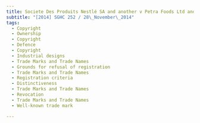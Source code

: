 ```yaml
---
title: Societe Des Produits Nestlé SA and another v Petra Foods Ltd and another 
subtitle: "[2014] SGHC 252 / 28\_November\_2014"
tags:
  - Copyright
  - Ownership
  - Copyright
  - Defence
  - Copyright
  - Industrial designs
  - Trade Marks and Trade Names
  - Grounds for refusal of registration
  - Trade Marks and Trade Names
  - Registration criteria
  - Distinctiveness
  - Trade Marks and Trade Names
  - Revocation
  - Trade Marks and Trade Names
  - Well-known trade mark

---
```


